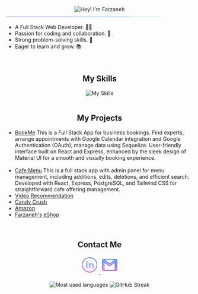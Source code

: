 <div align="center">
  <div>
    <img src="https://readme-typing-svg.demolab.com?font=Operator+Mono&size=37&pause=1000&center=true&vCenter=true&width=600&lines=Hey%2C+I'm+Farzaneh! 👋;Welcome+to+my+Profile! 🌟" alt="Hey! I'm Farzaneh">
    <img src="./assets/line.gif">
  </div>

  <div>
    <ul align="left">
      <li>A Full Stack Web Developer. 👩‍💻</li>
      <li>Passion for coding and collaboration. 🤝</li>
      <li>Strong problem-solving skills. 🧩</li>
      <li>Eager to learn and grow. 📚</li>
    </ul>
  </div>

  <br/>
  <div>
    <h2>My Skills</h2>
    <img src="https://skillicons.dev/icons?i=react,nodejs,express,sequelize,postgres,postman,js,tailwind,materialui,git,github,html,css" alt="My Skills" />
  </div>

  <br/>
  <div>
    <h2>My Projects</h2>
    <ul align="left">
      <li><a href="https://starter-kit-all6.onrender.com" target="_blank">BookMe</a><span> This is a Full Stack App for business bookings. Find experts, arrange appointments with Google Calendar integration and Google Authentication (OAuth), manage data using Sequelize. User-friendly interface built on React and Express, enhanced by the sleek design of Material UI for a smooth and visually booking experience.</span></li>
      <br/>
      <li><a href="https://teamwork-cafe-menu.netlify.app" target="_blank">Cafe Menu</a><span> This is a full stack app with admin panel for menu management, including additions, edits, deletions, and efficient search. Developed with React, Express, PostgreSQL, and Tailwind CSS for straightforward cafe offering management.</span></li>
      <li><a href="https://farzaneh-haghani-video-recommendation.netlify.app" target="_blank">Video Recommendation</a></li>
      <li><a href="https://teamwork-candycrush.netlify.app" target="_blank">Candy Crush</a></li>
      <li><a href="https://london9-amazon-clone-50-react-project.netlify.app" target="_blank">Amazon</a></li>
      <li><a href="https://cyf-farzaneh-haghani-amazon.netlify.app" target="_blank">Farzaneh's eShop</a></li>  
  </div>
  
  <br/>
  <div>
    <h2>Contact Me</h2>
    <a href="https://www.linkedin.com/in/farzaneh-haghani/" target="_blank">
      <img alt="linkedin logo" height="50" width="50" src="./assets/linkedin.png"/>
    </a>
    <a href="mailto:farzaneh.haghani@gmail.com" target="_blank">
      <img alt="gmail logo" height="50" width="50" src="assets/gmail.png" />
    </a>
  </div>

  <br/>
  <img src="https://github-readme-stats2-olive.vercel.app/api/top-langs/?username=farzaneh-haghani&langs_count=6&card_width=500&bg_color=000000&text_color=0079fa&hide_border=true&layout=compact" alt="Most used languages">

  <img src="https://streak-stats.demolab.com/?user=farzaneh-haghani&theme=highcontrast" alt="GitHub Streak">
</div>
